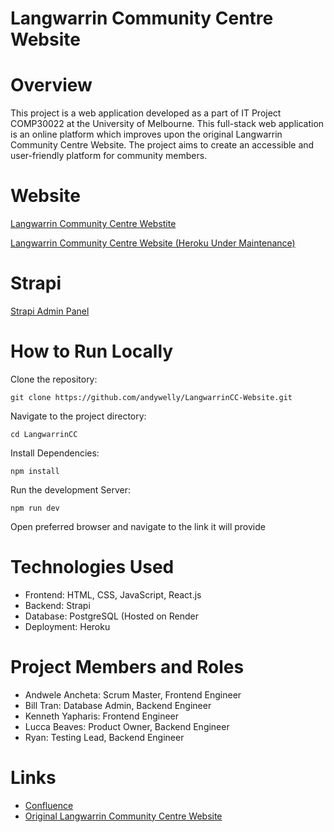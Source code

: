 # Langwarrin Community Centre Website

# Overview
This project is a web application developed as a part of IT Project COMP30022 at the University of Melbourne. This full-stack web application is an online platform which improves upon the original Langwarrin Community Centre Website. The project aims to create an accessible and user-friendly platform for community members.

# Website
[Langwarrin Community Centre Webstite]([https://main.d2rnhnwzdo71kj.amplifyapp.com/](https://andywelly.github.io/LangwarrinCC-Deploy/#/))

[Langwarrin Community Centre Website (Heroku Under Maintenance)](https://langwarrin-cc-website-3efcfff29c9c.herokuapp.com/)


# Strapi
[Strapi Admin Panel](https://langwarrin-cc-9afcbaa709d4.herokuapp.com/admin)

# How to Run Locally
Clone the repository:
```
git clone https://github.com/andywelly/LangwarrinCC-Website.git
```
Navigate to the project directory:
```
cd LangwarrinCC
```
Install Dependencies:
```
npm install
```
Run the development Server:
```
npm run dev
```
Open preferred browser and navigate to the link it will provide

# Technologies Used
- Frontend: HTML, CSS, JavaScript, React.js
- Backend: Strapi
- Database: PostgreSQL (Hosted on Render
- Deployment: Heroku

# Project Members and Roles
- Andwele Ancheta: Scrum Master, Frontend Engineer
- Bill Tran: Database Admin, Backend Engineer
- Kenneth Yapharis: Frontend Engineer
- Lucca Beaves: Product Owner, Backend Engineer
- Ryan: Testing Lead, Backend Engineer


# Links
- [Confluence](https://it-project-langwarrin.atlassian.net/wiki/spaces/SD/overview)
- [Original Langwarrin Community Centre Website](https://www.langwarrincc.org.au/)
